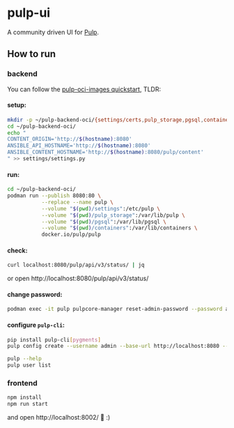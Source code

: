 # pulp-ui

A community driven UI for [Pulp](https://pulpproject.org/).

## How to run

### backend

You can follow the [pulp-oci-images quickstart](https://pulpproject.org/pulp-oci-images/docs/admin/tutorials/quickstart/),
TLDR:

#### setup:

```sh
mkdir -p ~/pulp-backend-oci/{settings/certs,pulp_storage,pgsql,containers}
cd ~/pulp-backend-oci/
echo "
CONTENT_ORIGIN='http://$(hostname):8080'
ANSIBLE_API_HOSTNAME='http://$(hostname):8080'
ANSIBLE_CONTENT_HOSTNAME='http://$(hostname):8080/pulp/content'
" >> settings/settings.py
```

#### run:

```sh
cd ~/pulp-backend-oci/
podman run --publish 8080:80 \
           --replace --name pulp \
           --volume "$(pwd)/settings":/etc/pulp \
           --volume "$(pwd)/pulp_storage":/var/lib/pulp \
           --volume "$(pwd)/pgsql":/var/lib/pgsql \
           --volume "$(pwd)/containers":/var/lib/containers \
           docker.io/pulp/pulp
```

#### check:

```sh
curl localhost:8080/pulp/api/v3/status/ | jq
```

or open http://localhost:8080/pulp/api/v3/status/

#### change password:

```sh
podman exec -it pulp pulpcore-manager reset-admin-password --password admin
```

#### configure `pulp-cli`:

```sh
pip install pulp-cli[pygments]
pulp config create --username admin --base-url http://localhost:8080 --password admin

pulp --help
pulp user list
```

### frontend

```sh
npm install
npm run start
```

and open http://localhost:8002/ :tada: :)
